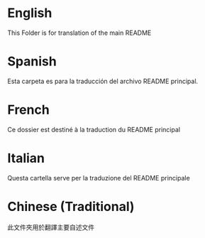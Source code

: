# English
This Folder is for translation of the main README

# Spanish
Esta carpeta es para la traducción del archivo README principal.

# French
Ce dossier est destiné à la traduction du README principal

# Italian
Questa cartella serve per la traduzione del README principale

# Chinese (Traditional)
此文件夾用於翻譯主要自述文件
